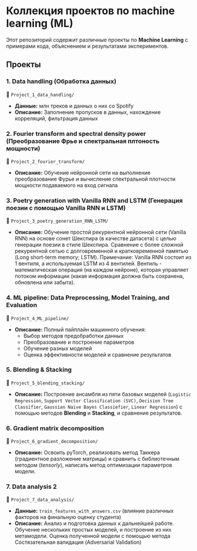 # Коллекция проектов по machine learning (ML)  

Этот репозиторий содержит различные проекты по **Machine Learning** с примерами кода, объяснением и результатами экспериментов. 

## Проекты  

### 1. Data handling (Обработка данных)  
📁 `Project_1_data_handling/`  
- **Данные:** млн треков и данных о них со Spotify 
- **Описание:** Заполнение пропусков в данных, нахождение корреляций, фильтрация данных

### 2. Fourier transform and spectral density power (Преобразование Фрье и спектральная плтоность мощности)  
📁 `Project_2_fourier_transform/`  
- **Описание:** Обучение нейронной сети на выполнение преобразование Фурье и вычисление спектральной плотности мощности подаваемого на вход сигнала

### 3. Poetry generation with Vanilla RNN and LSTM (Генерация поезии с помощью Vanilla RNN и LSTM)  
📁 `Project_3_poetry_generation_RNN_LSTM/`  
- **Описание:** Обучение простой рекурентной нейронной сети (Vanilla RNN) на основе сонет Шекспира (в качестве датасета) с целью генерации поезии в стиле Шекспира. Сравнение с более сложной рекурентной сетью c долговременной и кратковременной памятью (Long short-term memory; LSTM). Примечание: Vanilla RNN состоит из 1 вентиля, а используемая LSTM из 4 вентилей. Вентиль - математическая операция (на каждом нейроне), которая управляет потоком информации (какая информация должна быть сохранена, обновлена или забыта).

### 4. ML pipeline: Data Preprocessing, Model Training, and Evaluation
📁 `Project_4_ML_pipeline/`  
- **Описание:** Полный пайплайн машинного обучения: 
    - Выбор методов предобработки данных
    - Преобразование и построение параметров
    - Обучение разных моделей
    - Оценка эффективности моделей и сравнение результатов

### 5. Blending & Stacking
📁 `Project_5_blending_stacking/`  
- **Описание:** Построение ансамбля из пяти базовых моделей (`Logistic Regression`, `Support Vector Classification (SVC)`, `Decision Tree Classifier`, `Gaussian Naive Bayes Classiefier`, `Linear Regression`) с помощью методов **Blending** и **Stacking**, и сравнение результатов.

### 6. Gradient matrix decomposition
📁 `Project_6_gradient_decomposition/`  
- **Описание:** Освоить pyTorch, реализовать метод Таккера (градиентное разложение матрицы) и сравнить с библиотечным методом (*tensorly*), написать метод оптимизации параметров модели.

### 7. Data analysis 2  
📁 `Project_7_data_analysis/`  
- **Данные:**  `train_features_with_answers.csv` (влияние различных факторов на финальную оценку студента)
- **Описание:** Анализ и подготовка данных к дальнейшей работе. Обучение нескольких простых моделей, и построение из них метамодели. Оценка полученной модели с помощью метода Состязательная валидация (Adversarial Validation)
